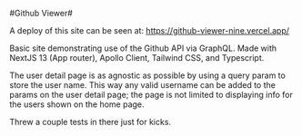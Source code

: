 #Github Viewer#

A deploy of this site can be seen at: https://github-viewer-nine.vercel.app/

Basic site demonstrating use of the Github API via GraphQL. Made with NextJS 13 (App router), Apollo Client, Tailwind CSS, and Typescript.

The user detail page is as agnostic as possible by using a query param to store the user name. This way any valid username can be added to the params on the user detail page; the page is not limited to displaying info for the users shown on the home page.

Threw a couple tests in there just for kicks.
